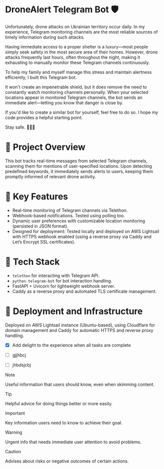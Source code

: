 # DroneAlert Telegram Bot 🛡️
Unfortunately, drone attacks on Ukrainian territory occur daily. In my experience, Telegram monitoring channels are the most reliable sources of timely information during such attacks.

Having immediate access to a proper shelter is a luxury—most people simply seek safety in the most secure area of their homes. However, drone attacks frequently last hours, often throughout the night, making it exhausting to manually monitor these Telegram channels continuously.

To help my family and myself manage this stress and maintain alertness efficiently, I built this Telegram bot.

It won't create an impenetrable shield, but it does remove the need to constantly watch monitoring channels personally. When your selected locations appear in monitored Telegram channels, the bot sends an immediate alert—letting you know that danger is close by.

If you'd like to create a similar bot for yourself, feel free to do so. I hope my code provides a helpful starting point.

Stay safe. 🌻🇺🇦

# 🔹 Project Overview
This bot tracks real-time messages from selected Telegram channels, scanning them for mentions of user-specified locations. Upon detecting predefined keywords, it immediately sends alerts to users, keeping them promptly informed of relevant drone activity.

# 🔹 Key Features
+ Real-time monitoring of Telegram channels via Telethon.
+ Webhook-based notifications. Tested using polling too.
+ Dynamic user preferences with customizable location monitoring (persisted in JSON format).
+ Designed for deployment: Tested locally and deployed on AWS Lightsail with HTTPS webhook enabled (using a reverse proxy via Caddy and Let’s Encrypt SSL certificates).
# 🔹 Tech Stack
+ `telethon` for interacting with Telegram API.
+ `python-telegram-bot` for bot interaction handling.
+ FastAPI + Uvicorn for lightweight webhook server.
+ Caddy as a reverse proxy and automated TLS certificate management.
# 🔹 Deployment and Infrastructure
Deployed on AWS Lightsail instance (Ubuntu-based), using Cloudflare for domain management and Caddy for automatic HTTPS and reverse proxy handling.


- [X] Add delight to the experience when all tasks are complete
- [ ] gjjhbcj
- [ ] jhbdsjcbj


> [!NOTE]
> Useful information that users should know, even when skimming content.

> [!TIP]
> Helpful advice for doing things better or more easily.

> [!IMPORTANT]
> Key information users need to know to achieve their goal.

> [!WARNING]
> Urgent info that needs immediate user attention to avoid problems.

> [!CAUTION]
> Advises about risks or negative outcomes of certain actions.



